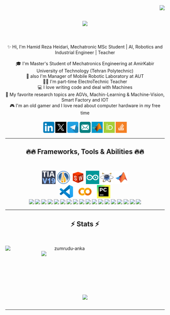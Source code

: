 <img align="right" src="https://visitor-badge.laobi.icu/badge?page_id=HamidRezaHeidari">

<h1 align="center">
  <a href="https://git.io/typing-svg">
    <img src="https://readme-typing-svg.herokuapp.com/?lines=Hello,+Guys!+👋;This+is+Hamid+Reza+Heidari+😊;Nice+to+meet+you!+✨&center=true&size=24">
  </a>
</h1>

</h5>
<br>
<p align="center">
  ✨ Hi, I'm Hamid Reza Heidari, Mechatronic MSc Student | AI, Robotics and Industrial Engineer | Teacher
  <br>
  <br>
  🎓 I'm Master's Student of Mechatronics Engineering at AmirKabir University of Technology (Tehran Polytechnic)
  <br>
  🤖 also I'm Manager of Mobile Robotic Laboratory at AUT
  <br>
  👨‍🏫 I'm part-time ElectroTechnic Teacher
  <br>
  💻 I love writing code and deal with Machines
  <br>
  🔬 My favorite research topics are AGVs, Machin-Learning & Machine-Vision, Smart Factory and IOT
  <br>
  🎮 I'm an old gamer and I love read about computer hardware in my free time
  
</p>




<h5 align="center">
  <a href="https://www.linkedin.com/in/hamid-reza-heidari-784457208/" title="LinkedIn"><img width="35" src="images/linkedIn.png"></a>
  <a href="https://x.com/H_R_heidari" title="X"><img width="35" src="images/x.svg"></a>
  <a href="https://t.me/H_R_HEIDARI" title="Telegram"><img width="35" src="images/telegram.png"></a>
  <a href="mailto:hr.heidari@aut.ac.ir" title="E-mail"><img width="35" src="images/email.png"></a>
  <a href="https://www.mathworks.com/matlabcentral/profile/authors/19084310?s_tid=gn_comm" title="MathWorks"><img width="35" src="images/mathworks.jpg"></a>
  <a href="https://orcid.org/0009-0002-6127-5609" title="ORCID"><img width="35" src="images/orcid.png"></a>
  <a href="https://stackoverflow.com/users/23412245/hamid-reza-heidari" title="Stack Overflow"><img width="35" src="images/stackoverflow.png"></a>


<hr>
<h2 align="center">🔥🔥 Frameworks, Tools & Abilities 🔥🔥</h2>
<br>
<p align="center">
  <img title="TIA Portal" height="42" src="images/TIA.svg  ">
  <img title="Automation Studio" height="42" src="images/AS.png  ">
  <img title="Solid Works" height="42" src="images/sw.png ">
  <img title="Arduino" height="42" src="images/arduino.jpg   ">
  <img title="Proteus" height="42" src="images/Proteus.png   ">
  <img title="Matlab" height="42" src="images/matlab.svg   ">
  <br />
  <img title="VS code" height="42" src="images/VS.png   ">
  <img title="Colab" height="42" src="images/colab.png   ">
  <img title="Pycharm" height="42" src="images/jb.jpg   ">
  <br />
  <img title=" " height="42" src="images/   ">
  <img title=" " height="42" src="images/   ">
  <img title=" " height="42" src="images/   ">
  <img title=" " height="42" src="images/   ">
  <img title=" " height="42" src="images/   ">
  <img title=" " height="42" src="images/   ">
  <img title=" " height="42" src="images/   ">
  <img title=" " height="42" src="images/   ">
  <img title=" " height="42" src="images/   ">
  <img title=" " height="42" src="images/   ">
  <img title=" " height="42" src="images/   ">
  <img title=" " height="42" src="images/   ">
  <img title=" " height="42" src="images/   ">
  <img title=" " height="42" src="images/   ">
  <img title=" " height="42" src="images/   ">
  <img title=" " height="42" src="images/   ">
  <img title=" " height="42" src="images/   ">
  <img title=" " height="42" src="images/   ">





</p>
<hr>

<h2 align="center">⚡ Stats ⚡</h2>
<br>
<p align=center>
  <div align=center>
    <a href="https://github.com/denvercoder1/github-readme-streak-stats" title="Go to Source">
      <img align="left" width=390 src="https://streak-stats.demolab.com/?user=HamidRezaHeidari&theme=react&border=61dafb&hide_border=true" alt="zumrudu-anka" />
    </a>
    <a href="https://github.com/anuraghazra/github-readme-stats" title="Go to Source">
      <img align="right" width=390 src="https://github-readme-stats.vercel.app/api?username=HamidRezaHeidari&show_icons=true&theme=react&border_color=61dafb&hide_border=true" />
    </a>
  </div>
  <br><br><br><br><br><br><br><br><br>
  <div align=center>
    <a href="https://github.com/anuraghazra/github-readme-stats">
      <img height=200 align="center" src="https://github-readme-stats.vercel.app/api/top-langs/?username=HamidRezaHeidari&hide=c%23,powershell,Mathematica,Ruby,Objective-C,Objective-C%2b%2b,Cuda&title_color=61dafb&text_color=ffffff&icon_color=61dafb&bg_color=20232a&langs_count=8&layout=compact&border_color=61dafb&hide_border=true&size_weight=0.5&count_weight=0.5" />
    </a>
  </div>
  <br>

</p>

<hr>

